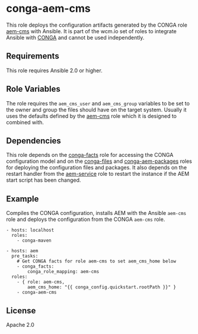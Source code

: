 # conga-aem-cms

This role deploys the configuration artifacts generated by the CONGA role [aem-cms](https://github.com/wcm-io-devops/conga-aem-definitions/blob/develop/conga-aem-definitions/src/main/roles/aem-cms.yaml) with Ansible. It is part of the wcm.io set of roles to integrate Ansible with [CONGA](http://devops.wcm.io/conga/) and cannot be used independently.

## Requirements

This role requires Ansible 2.0 or higher.

## Role Variables

The role requires the `aem_cms_user` and `aem_cms_group` variables to be set to the owner and group the files should have on the target system. Usually it uses the defaults defined by the [aem-cms](https://github.com/wcm-io-devops/ansible-aem-cms) role which it is designed to combined with.

## Dependencies

This role depends on the [conga-facts](https://github.com/wcm-io-devops/ansible-conga-facts) role for accessing the CONGA configuration model and on the [conga-files](https://github.com/wcm-io-devops/ansible-conga-files) and [conga-aem-packages](https://github.com/wcm-io-devops/ansible-conga-aem-packages) roles for deploying the configuration files and packages. It also depends on the restart handler from the [aem-service](https://github.com/wcm-io-devops/ansible-aem-service) role to restart the instance if the AEM start script has been changed.

## Example

Compiles the CONGA configuration, installs AEM with the Ansible `aem-cms` role and deploys the configuration from the CONGA `aem-cms` role.

	- hosts: localhost
	  roles:
	    - conga-maven
	
	- hosts: aem
	  pre_tasks:
	    # Get CONGA facts for role aem-cms to set aem_cms_home below
	    - conga_facts:
	        conga_role_mapping: aem-cms
	  roles:
	    - { role: aem-cms,
	        aem_cms_home: "{{ conga_config.quickstart.rootPath }}" }
	    - conga-aem-cms



## License

Apache 2.0
